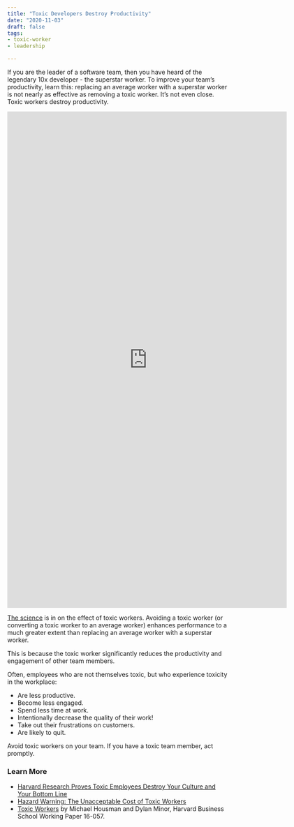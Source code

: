 ```yaml
---
title: "Toxic Developers Destroy Productivity"
date: "2020-11-03"
draft: false
tags:
- toxic-worker
- leadership

---
```



If you are the leader of a software team, then you have heard of the legendary
10x developer - the superstar worker. To improve your team’s productivity,
learn this: replacing an average worker with a superstar worker is not nearly
as effective as removing a toxic worker. It’s not even close. Toxic workers
destroy productivity.

<!--more-->


<iframe src="https://player.vimeo.com/video/479351559" width="640" height="1138" frameborder="0" allow="autoplay; fullscreen" allowfullscreen></iframe>

[The science](https://www.hbs.edu/faculty/Publication%20Files/16-057_d45c0b4f-fa19-49de-8f1b-4b12fe054fea.pdf)
is in on the effect of toxic workers. Avoiding a toxic worker (or converting a
toxic worker to an average worker) enhances performance to a much greater
extent than replacing an average worker with a superstar worker.

This is because the toxic worker significantly reduces the productivity and
engagement of other team members.

Often, employees who are not themselves toxic, but who experience toxicity in
the workplace:

  - Are less productive.
  - Become less engaged.
  - Spend less time at work.
  - Intentionally decrease the quality of their work!
  - Take out their frustrations on customers.
  - Are likely to quit.

Avoid toxic workers on your team. If you have a toxic team member, act
promptly.

### Learn More

  - [Harvard Research Proves Toxic Employees Destroy Your Culture and Your Bottom Line](https://www.inc.com/marissa-levin/harvard-research-proves-toxic-employees-destroy-your-culture-your-bottom-line.html)
  - [Hazard Warning: The Unacceptable Cost of Toxic Workers](https://hbswk.hbs.edu/item/hazard-warning-the-unacceptable-cost-of-toxic-workers)
  - [Toxic Workers](https://www.hbs.edu/faculty/Publication%20Files/16-057_d45c0b4f-fa19-49de-8f1b-4b12fe054fea.pdf)
    by Michael Housman and Dylan Minor, Harvard Business School Working Paper 16-057.
